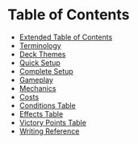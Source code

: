 # Table of Contents
<!-- TOC -->

* [Extended Table of Contents](toc.md#expanded-table-of-contents)
* [Terminology](terminology.md#terminology)
* [Deck Themes](deck-themes.md#deck-themes)
* [Quick Setup](quick-setup.md#quick-setup)
* [Complete Setup](complete-setup.md#complete-setup)
* [Gameplay](gameplay.md#gameplay)
* [Mechanics](mechanics.md#mechanics)
* [Costs](costs.md#costs)
* [Conditions Table](conditions.md#conditions-table)
* [Effects Table](effects.md#effects-table)
* [Victory Points Table](victory-points.md#victory-points-table)
* [Writing Reference](writing-reference.md#writing-reference)

<!-- TOC -->

